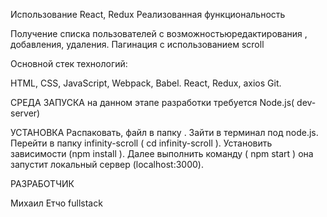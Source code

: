 Использование React, Redux
Реализованная функциональность

Получение списка пользователей с возможностьюредактирования , добавления, удаления. Пагинация с использованием scroll

Основной стек технологий:

HTML, CSS, JavaScript, Webpack, Babel. React, Redux, axios Git.

СРЕДА ЗАПУСКА на данном этапе разработки требуется Node.js( dev-server)

УСТАНОВКА Распаковать, файл в папку . Зайти в терминал под node.js. Перейти в папку infinity-scroll ( cd infinity-scroll ). Установить зависимости (npm install ). Далее выполнить команду ( npm start ) она запустит локальный сервер (localhost:3000).

РАЗРАБОТЧИК

Михаил Етчо fullstack